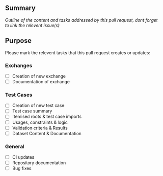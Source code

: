 ## Summary

*Outline of the content and tasks addressed by this pull request, dont forget to link the relevent issue(s)*

## Purpose
Please mark the relevent tasks that this pull request creates or updates:

### Exchanges

- [ ] Creation of new exchange
- [ ] Documentation of exchange

### Test Cases

- [ ] Creation of new test case
- [ ] Test case summary
- [ ] Itemised roots & test case imports
- [ ] Usages, constraints & logic
- [ ] Validation criteria & Results
- [ ] Dataset Content & Documentation

### General

- [ ] CI updates
- [ ] Repository documentation
- [ ] Bug fixes
